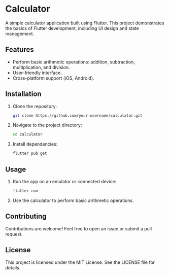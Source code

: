 # Calculator

A simple calculator application built using Flutter. This project demonstrates the basics of Flutter development, including UI design and state management.

## Features
- Perform basic arithmetic operations: addition, subtraction, multiplication, and division.
- User-friendly interface.
- Cross-platform support (iOS, Android).

## Installation
1. Clone the repository:
   ```bash
   git clone https://github.com/your-username/calculator.git
   ```
2. Navigate to the project directory:
   ```bash
   cd calculator
   ```
3. Install dependencies:
   ```bash
   flutter pub get
   ```

## Usage
1. Run the app on an emulator or connected device:
   ```bash
   flutter run
   ```
2. Use the calculator to perform basic arithmetic operations.

## Contributing
Contributions are welcome! Feel free to open an issue or submit a pull request.

## License
This project is licensed under the MIT License. See the LICENSE file for details.
